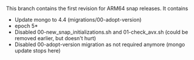 This branch contains the first revision for ARM64 snap releases. It contains
- Update mongo to 4.4 (migrations/00-adopt-version)
- epoch 5*
- Disabled 00-new_snap_initializations.sh and 01-check_avx.sh (could be removed earlier, but doesn't hurt)
- Disabled 00-adopt-version migration as not required anymore (mongo update stops here)